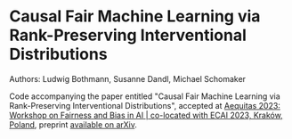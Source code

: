 # Causal Fair Machine Learning via Rank-Preserving Interventional Distributions
Authors: Ludwig Bothmann, Susanne Dandl, Michael Schomaker

Code accompanying the paper entitled "Causal Fair Machine Learning via Rank-Preserving Interventional Distributions", accepted at [Aequitas 2023: Workshop on Fairness and Bias in AI | co-located with ECAI 2023, Kraków, Poland](https://aequitas-aod.github.io/aequitas-ecai23.github.io/index.html), preprint [available on arXiv](https://arxiv.org/abs/2307.12797).
